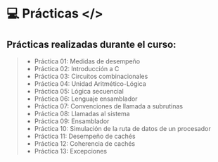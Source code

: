 # 💻 Prácticas </> 

## Prácticas realizadas durante el curso:

> - Práctica 01: Medidas de desempeño
> - Práctica 02: Introducción a C
> - Práctica 03: Circuitos combinacionales
> - Práctica 04: Unidad Aritmético-Lógica
> - Práctica 05: Lógica secuencial
> - Práctica 06: Lenguaje ensamblador
> - Práctica 07: Convenciones de llamada a subrutinas
> - Práctica 08: Llamadas al sistema
> - Práctica 09: Ensamblador
> - Práctica 10: Simulación de la ruta de datos de un procesador
> - Práctica 11: Desempeño de cachés
> - Práctica 12: Coherencia de cachés
> - Práctica 13: Excepciones
